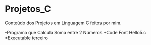 # Projetos_C
Conteúdo dos Projetos em Linguagem C
feitos por mim.

-Programa que Calcula Soma entre 2 Números
*Code Font Hello5.c
*Executable terceiro
